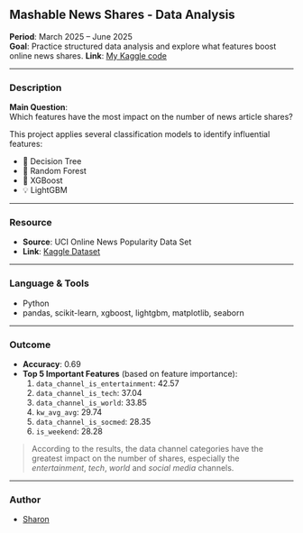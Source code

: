 ##  Mashable News Shares - Data Analysis
**Period**: March 2025 – June 2025  
**Goal**: Practice structured data analysis and explore what features boost online news shares.
**Link**: [My Kaggle code](https://www.kaggle.com/code/sharon305/structured-data-practicing)

---

### Description
**Main Question**:  
Which features have the most impact on the number of news article shares?

This project applies several classification models to identify influential features:

- 🌳 Decision Tree  
- 🌲 Random Forest  
- 🚀 XGBoost  
- 💡 LightGBM

---

### Resource
- **Source**: UCI Online News Popularity Data Set  
- **Link**: [Kaggle Dataset](https://www.kaggle.com/datasets/thehapyone/uci-online-news-popularity-data-set/data?select=OnlineNewsPopularity.csv)

---

### Language & Tools
* Python
* pandas, scikit-learn, xgboost, lightgbm, matplotlib, seaborn

---

### Outcome
* **Accuracy**: 0.69 
* **Top 5 Important Features** (based on feature importance):
  1. `data_channel_is_entertainment`: 42.57 
  2. `data_channel_is_tech`: 37.04
  3. `data_channel_is_world`: 33.85
  4. `kw_avg_avg`: 29.74
  5. `data_channel_is_socmed`: 28.35
  6. `is_weekend`: 28.28

> According to the results, the data channel categories have the greatest impact on the number of shares, especially the *entertainment*, *tech*, *world* and *social media* channels.

---

### Author

- [Sharon](https://github.com/hchh6453)
